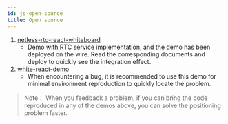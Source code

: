 ```yaml
---
id: js-open-source
title: Open source
---
```


1. [netless-rtc-react-whiteboard](https://github.com/netless-io/netless-rtc-react-whiteboard)
    * Demo with RTC service implementation, and the demo has been deployed on the wire. Read the corresponding documents and deploy to quickly see the integration effect.
2. [white-react-demo](https://github.com/duty-os/white-react-demo)
    * When encountering a bug, it is recommended to use this demo for minimal environment reproduction to quickly locate the problem.

> Note：
> When you feedback a problem, if you can bring the code reproduced in any of the demos above, you can solve the positioning problem faster.
